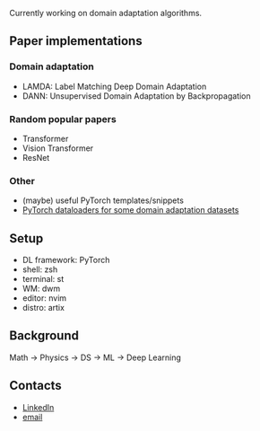 Currently working on domain adaptation algorithms.

## Paper implementations
### Domain adaptation
- LAMDA: Label Matching Deep Domain Adaptation
- DANN: Unsupervised Domain Adaptation by Backpropagation
### Random popular papers
- Transformer
- Vision Transformer
- ResNet
### Other
- (maybe) useful PyTorch templates/snippets
- [PyTorch dataloaders for some domain adaptation datasets](https://github.com/se-kami/da_datasets)

## Setup
- DL framework: PyTorch
- shell: zsh
- terminal: st
- WM: dwm
- editor: nvim
- distro: artix

## Background
Math -> Physics -> DS -> ML -> Deep Learning

## Contacts
- [LinkedIn](https://www.linkedin.com/in/%C5%A1ekarlo/)
- [email](mailto:serbetar.karlo.p@protonmail.com)
